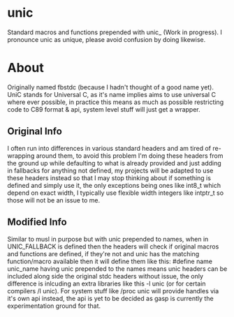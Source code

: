 # unic
Standard macros and functions prepended with unic_ (Work in progress). I
pronounce unic as unique, please avoid confusion by doing likewise.

# About
Originally named fbstdc (because I hadn't thought of a good name yet).
UniC stands for Universal C, as it's name implies aims to use universal C
where ever possible, in practice this means as much as possible restricting code
to C89 format & api, system level stuff will just get a wrapper.

## Original Info
I often run into differences in various standard headers and am tired of re-wrapping around them,
to avoid this problem I'm doing these headers from the ground up while defaulting to what is already
provided and just adding in fallbacks for anything not defined, my projects will be adapted to use
these headers instead so that I may stop thinking about if something is defined and simply use it,
the only exceptions being ones like int8_t which depend on exact width, I typically use flexible
width integers like intptr_t so those will not be an issue to me.

## Modified Info
Similar to musl in purpose but with unic prepended to names, when in UNIC_FALLBACK is defined then
the headers will check if original macros and functions are defined, if they're not and unic has
the matching function/macro available then it will define them like this: #define name unic_name
having unic prepended to the names means unic headers can be included along side the original
stdc headers without issue, the only difference is inlcuding an extra libraries like this -l unic (or
for certain compilers /l unic). For system stuff like /proc unic will provide handles via it's own
api instead, the api is yet to be decided as gasp is currently the experimentation ground for that.
